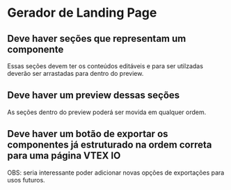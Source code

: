 # Gerador de Landing Page

## Deve haver seções que representam um componente

Essas seções devem ter os conteúdos editáveis e para ser utilzadas deverão ser arrastadas para dentro do preview.

## Deve haver um preview dessas seções

As seções dentro do preview poderá ser movida em qualquer ordem.

## Deve haver um botão de exportar os componentes já estruturado na ordem correta para uma página VTEX IO

OBS: seria interessante poder adicionar novas opções de exportações para usos futuros.